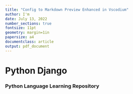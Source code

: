 ```yaml
---
title: "Config to Markdown Preview Enhanced in Vscodium"
author: I'm
date: July 13, 2022
number_sections: true
fontsize: 11pt
geometry: margin=1in
papersize: a4
documentclass: article
output: pdf_document
---
```



# Python Django

### Python Language Learning Repository

####

